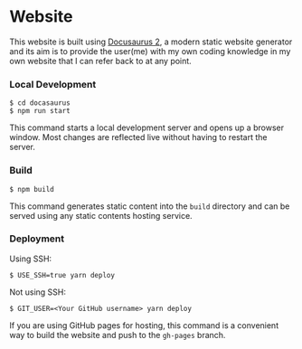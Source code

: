 # Website

This website is built using [Docusaurus 2](https://docusaurus.io/), a modern static website generator and its aim is to provide the user(me) with my own coding knowledge in my own website that I can refer back to at any point. 

### Local Development

```
$ cd docasaurus
$ npm run start

```

This command starts a local development server and opens up a browser window. Most changes are reflected live without having to restart the server.

### Build

```
$ npm build
```

This command generates static content into the `build` directory and can be served using any static contents hosting service.

### Deployment

Using SSH:

```
$ USE_SSH=true yarn deploy
```

Not using SSH:

```
$ GIT_USER=<Your GitHub username> yarn deploy
```

If you are using GitHub pages for hosting, this command is a convenient way to build the website and push to the `gh-pages` branch.
